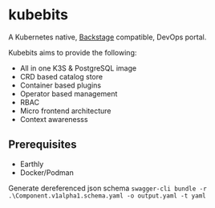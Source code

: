 # kubebits

A Kubernetes native, [Backstage](https://backstage.io/) compatible, DevOps portal.

Kubebits aims to provide the following:

- All in one K3S & PostgreSQL image
- CRD based catalog store
- Container based plugins
- Operator based management
- RBAC
- Micro frontend architecture
- Context awarenesss

## Prerequisites

- Earthly
- Docker/Podman

Generate dereferenced json schema
`swagger-cli bundle -r .\Component.v1alpha1.schema.yaml -o output.yaml -t yaml`
